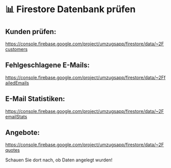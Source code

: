 # 📊 Firestore Datenbank prüfen

## Kunden prüfen:
https://console.firebase.google.com/project/umzugsapp/firestore/data/~2Fcustomers

## Fehlgeschlagene E-Mails:
https://console.firebase.google.com/project/umzugsapp/firestore/data/~2FfailedEmails

## E-Mail Statistiken:
https://console.firebase.google.com/project/umzugsapp/firestore/data/~2FemailStats

## Angebote:
https://console.firebase.google.com/project/umzugsapp/firestore/data/~2Fquotes

Schauen Sie dort nach, ob Daten angelegt wurden!